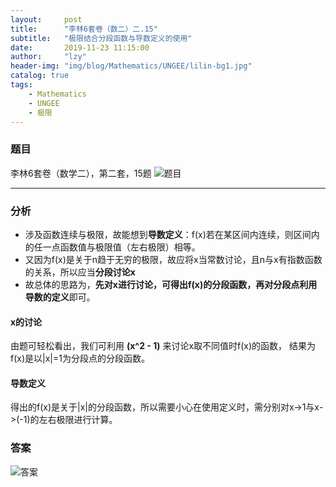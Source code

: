 ```yaml
---
layout:     post
title:      "李林6套卷（数二）二.15"
subtitle:   "极限结合分段函数与导数定义的使用"
date:       2019-11-23 11:15:00
author:     "lzy"
header-img: "img/blog/Mathematics/UNGEE/lilin-bg1.jpg"
catalog: true
tags:
    - Mathematics
    - UNGEE
    - 极限
---
```


### 题目
李林6套卷（数学二），第二套，15题
![题目](https://lzy-lvjerry.github.io/img/blog/Mathematics/UNGEE/2019-11-23-lilin1.2.15q.jpg)

---
### 分析

* 涉及函数连续与极限，故能想到**导数定义**：f(x)若在某区间内连续，则区间内的任一点函数值与极限值（左右极限）相等。
* 又因为f(x)是关于n趋于无穷的极限，故应将x当常数讨论，且n与x有指数函数的关系，所以应当**分段讨论x**
* 故总体的思路为，**先对x进行讨论，可得出f(x)的分段函数，再对分段点利用导数的定义**即可。

#### x的讨论
由题可轻松看出，我们可利用 **(x^2 - 1)** 来讨论x取不同值时f(x)的函数，
结果为f(x)是以|x|=1为分段点的分段函数。
#### 导数定义
得出的f(x)是关于|x|的分段函数，所以需要小心在使用定义时，需分别对x->1与x->(-1)的左右极限进行计算。
### 答案
![答案](https://lzy-lvjerry.github.io/img/blog/Mathematics/UNGEE/2019-11-23-lilin1.2.15a.jpg)